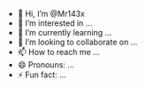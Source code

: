 - 👋 Hi, I’m @Mr143x
- 👀 I’m interested in ...
- 🌱 I’m currently learning ...
- 💞️ I’m looking to collaborate on ...
- 📫 How to reach me ...
- 😄 Pronouns: ...
- ⚡ Fun fact: ...

<!---
Mr143x/Mr143x is a ✨ special ✨ repository because its `README.md` (this file) appears on your GitHub profile.
You can click the Preview link to take a look at your changes.
--->
